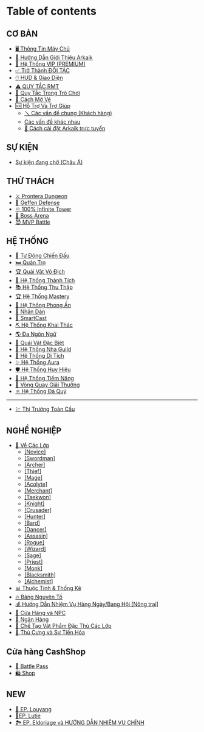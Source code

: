 # Table of contents

## CƠ BẢN

* [🖥️ Thông Tin Máy Chủ](README.md)
* [📘 Hướng Dẫn Giới Thiệu Arkaik](basics/arkaik-introduction-guide.md)
* [👑 Hệ Thống VIP (PREMIUM)](basics/vip-premium-system.md)
* [✅ Trở Thành ĐỐI TÁC](basics/become-a-partner.md)
* [🖱️ HUD & Giao Diện](basics/hud-and-interface.md)
* [⚠️ QUY TẮC RMT](basics/rmt-rules.md)
* [📜 Quy Tắc Trong Trò Chơi](basics/in-game-rules.md)
* [📩 Cách Mở Vé](basics/how-to-open-a-ticket.md)
* [🆘 Hỗ Trợ Và Trợ Giúp](basics/support-and-help/README.md)
  * [🪛 Các vấn đề chung (Khách hàng)](basics/support-and-help/common-issues-client-problemas-comuns-client.md)
  * [Các vấn đề khác nhau](basics/support-and-help/various-issues.md)
  * [🚧 Cách cài đặt Arkaik trực tuyến](basics/support-and-help/how-to-install-arkaik-online.md)

## SỰ KIỆN

* [Sự kiện đang chờ (Châu Á)](events/waiting-event-asian.md)

## THỬ THÁCH

* [⚔️ Prontera Dungeon](instances/prontera-dungeon.md)
* [🏹 Geffen Defense](instances/geffen-defense.md)
* [♾️ 100% Infinite Tower](instances/100-infinite-tower.md)
* [🐲 Boss Arena](instances/boss-arena.md)
* [😈 MVP Battle](instances/mvp-battle.md)

## HỆ THỐNG

* [🤖 Tự Động Chiến Đấu](systems/auto-combat.md)
* [🛏️ Quán Trọ](systems/inn.md)
* [🏆 Quái Vật Vô Địch](systems/champion-monster.md)
* [🥇 Hệ Thống Thành Tích](systems/achievement-system.md)
* [📚 Hệ Thống Thu Thập](systems/collection-system.md)
* [🏆 Hệ Thống Mastery](systems/mastery-system.md)
* [💎 Hệ Thống Phong Ấn](systems/mvp-seals.md)
* [🎨 Nhãn Dán](systems/stickers.md)
* [🧠 SmartCast](systems/smartcast.md)
* [⛏️ Hệ Thống Khai Thác](systems/mining-system.md)
* [🌎 Đa Ngôn Ngữ](systems/multi-language.md)
* [👾 Quái Vật Đặc Biệt](systems/special-monsters.md)
* [🏰 Hệ Thống Nhà Guild](systems/guild-house.md)
* [📜 Hệ Thống Di Tích](systems/relic-system.md)
* [✨ Hệ Thống Aura](systems/aura-system.md)
* [🛡️ Hệ Thống Huy Hiệu](systems/coat-of-arms-system.md)
* [💪 Hệ Thống Tiềm Năng](systems/potential-system.md)
* [🎰 Vòng Quay Giải Thưởng](systems/prize-wheel.md)
* [⚛️ Hệ Thống Đá Quý](systems/gem-system.md)

***

* [💹 Thị Trường Toàn Cầu](thi-truong-toan-cau.md)

## NGHỀ NGHIỆP

* [📗 Về Các Lớp](jobs/class-guides/README.md)
  * [\[Novice\]](jobs/class-guides/novice.md)
  * [\[Swordman\]](jobs/class-guides/swordman.md)
  * [\[Archer\]](jobs/class-guides/archer.md)
  * [\[Thief\]](jobs/class-guides/thief.md)
  * [\[Mage\]](jobs/class-guides/mage.md)
  * [\[Acolyte\]](jobs/class-guides/acolyte.md)
  * [\[Merchant\]](jobs/class-guides/merchant.md)
  * [\[Taekwon\]](jobs/class-guides/taekwon.md)
  * [\[Knight\]](jobs/class-guides/knight.md)
  * [\[Crusader\]](jobs/class-guides/crusader.md)
  * [\[Hunter\]](jobs/class-guides/hunter.md)
  * [\[Bard\]](jobs/class-guides/bard.md)
  * [\[Dancer\]](jobs/class-guides/dancer.md)
  * [\[Assasin\]](jobs/class-guides/assasin.md)
  * [\[Rogue\]](jobs/class-guides/rogue.md)
  * [\[Wizard\]](jobs/class-guides/wizard.md)
  * [\[Sage\]](jobs/class-guides/sage.md)
  * [\[Priest\]](jobs/class-guides/priest.md)
  * [\[Monk\]](jobs/class-guides/monk.md)
  * [\[Blacksmith\]](jobs/class-guides/blacksmith.md)
  * [\[Alchemist\]](jobs/class-guides/alchemist.md)
* [📊 Thuộc Tính & Thống Kê](jobs/attributes-and-stats.md)
* [🔥 Bảng Nguyên Tố](jobs/element-guide.md)
* [💰 Hướng Dẫn Nhiệm Vụ Hàng Ngày/Bang Hội \[Nông trại\]](jobs/daily-guild-mission-guide-farm.md)
* [🛒 Cửa Hàng và NPC](jobs/shops-and-npcs.md)
* [🏦 Ngân Hàng](jobs/banker.md)
* [🚧 Chế Tạo Vật Phẩm Đặc Thù Các Lớp](jobs/item-crafting.md)
* [🐶 Thú Cưng và Sự Tiến Hóa](jobs/pets-and-evolutions.md)

## Cửa hàng CashShop

* [🎫 Battle Pass](cashshop/battle-pass.md)
* [🛍️ Shop](cashshop/shop.md)

## &#x20;NEW

* [🌄 EP. Louyang](new/ep.-louyang.md)
* [🌃EP. Lutie](new/ep.-lutie.md)
* [🏞️ EP. Eldoriage và HƯỚNG DẪN NHIỆM VỤ CHÍNH](new/ep.-eldoriage-va-huong-dan-nhiem-vu-chinh.md)
